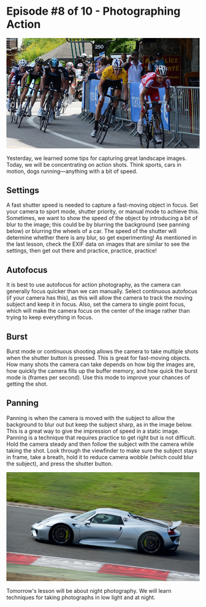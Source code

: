 # Episode #8 of 10 - Photographing Action

![](episode-08.jpg)

Yesterday, we learned some tips for capturing great landscape images. Today, we will be concentrating on action shots. Think sports, cars in motion, dogs running—anything with a bit of speed.

## Settings

A fast shutter speed is needed to capture a fast-moving object in focus. Set your camera to sport mode, shutter priority, or manual mode to achieve this. Sometimes, we want to show the speed of the object by introducing a bit of blur to the image; this could be by blurring the background (see panning below) or blurring the wheels of a car. The speed of the shutter will determine whether there is any blur, so get experimenting! As mentioned in the last lesson, check the EXIF data on images that are similar to see the settings, then get out there and practice, practice, practice!

## Autofocus

It is best to use autofocus for action photography, as the camera can generally focus quicker than we can manually. Select continuous autofocus (if your camera has this), as this will allow the camera to track the moving subject and keep it in focus. Also, set the camera to single point focus, which will make the camera focus on the center of the image rather than trying to keep everything in focus.

## Burst

Burst mode or continuous shooting allows the camera to take multiple shots when the shutter button is pressed. This is great for fast-moving objects. How many shots the camera can take depends on how big the images are, how quickly the camera fills up the buffer memory, and how quick the burst mode is (frames per second). Use this mode to improve your chances of getting the shot.

## Panning

Panning is when the camera is moved with the subject to allow the background to blur out but keep the subject sharp, as in the image below. This is a great way to give the impression of speed in a static image. Panning is a technique that requires practice to get right but is not difficult. Hold the camera steady and then follow the subject with the camera while taking the shot. Look through the viewfinder to make sure the subject stays in frame, take a breath, hold it to reduce camera wobble (which could blur the subject), and press the shutter button.

![](episode-08-panning.jpg)

Tomorrow's lesson will be about night photography. We will learn techniques for taking photographs in low light and at night.
